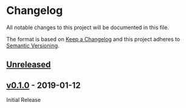 # Changelog
All notable changes to this project will be documented in this file.

The format is based on [Keep a Changelog](http://keepachangelog.com/en/1.0.0/)
and this project adheres to [Semantic Versioning](http://semver.org/spec/v2.0.0.html).

## [Unreleased]


## [v0.1.0] - 2019-01-12

Initial Release

[Unreleased]: https://github.com/matthewhanson/term-utils/compare/master...develop
[v0.1.0]: https://github.com/matthewhanson/term-utils/tree/0.1.0
